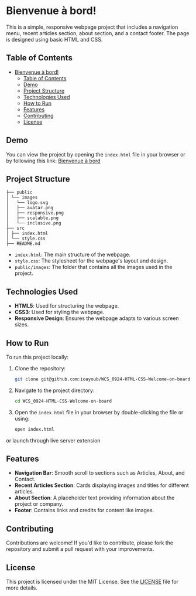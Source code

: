 # Bienvenue à bord!

This is a simple, responsive webpage project that includes a navigation menu, recent articles section, about section, and a contact footer. The page is designed using basic HTML and CSS.

## Table of Contents

- [Bienvenue à bord!](#bienvenue-à-bord)
  - [Table of Contents](#table-of-contents)
  - [Demo](#demo)
  - [Project Structure](#project-structure)
  - [Technologies Used](#technologies-used)
  - [How to Run](#how-to-run)
  - [Features](#features)
  - [Contributing](#contributing)
  - [License](#license)

## Demo

You can view the project by opening the `index.html` file in your browser or by following this link: [Bienvenue à bord](https://ioayoub.github.io/WCS_0924-HTML-CSS-Welcome-on-board/src/index.html)

## Project Structure

```
├── public
│ └── images
│   └── logo.svg
│   ├── avatar.png
│   ├── responsive.png
│   ├── scalable.png
│   └── inclusive.png
├── src
│ ├── index.html
│ └── style.css
├── README.md
```

- `index.html`: The main structure of the webpage.
- `style.css`: The stylesheet for the webpage's layout and design.
- `public/images`: The folder that contains all the images used in the project.

## Technologies Used

- **HTML5**: Used for structuring the webpage.
- **CSS3**: Used for styling the webpage.
- **Responsive Design**: Ensures the webpage adapts to various screen sizes.

## How to Run

To run this project locally:

1. Clone the repository:

   ```bash
   git clone git@github.com:ioayoub/WCS_0924-HTML-CSS-Welcome-on-board.git
   ```

2. Navigate to the project directory:

   ```bash
   cd WCS_0924-HTML-CSS-Welcome-on-board
   ```

3. Open the `index.html` file in your browser by double-clicking the file or using:

   ```bash
   open index.html
   ```

or launch through live server extension

## Features

- **Navigation Bar**: Smooth scroll to sections such as Articles, About, and Contact.
- **Recent Articles Section**: Cards displaying images and titles for different articles.
- **About Section**: A placeholder text providing information about the project or company.
- **Footer**: Contains links and credits for content like images.

## Contributing

Contributions are welcome! If you'd like to contribute, please fork the repository and submit a pull request with your improvements.

## License

This project is licensed under the MIT License. See the [LICENSE](LICENSE) file for more details.
